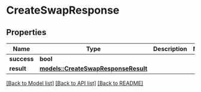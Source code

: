 # CreateSwapResponse

## Properties

Name | Type | Description | Notes
------------ | ------------- | ------------- | -------------
**success** | **bool** |  | 
**result** | [**models::CreateSwapResponseResult**](CreateSwapResponse_result.md) |  | 

[[Back to Model list]](../README.md#documentation-for-models) [[Back to API list]](../README.md#documentation-for-api-endpoints) [[Back to README]](../README.md)



